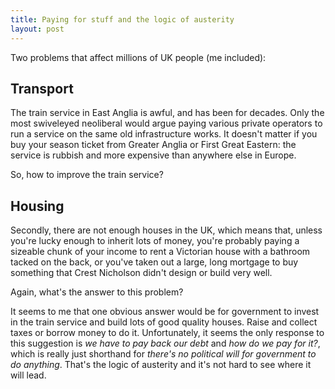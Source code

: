 ```yaml
---
title: Paying for stuff and the logic of austerity
layout: post
---
```


Two problems that affect millions of UK people (me included):

## Transport

The train service in East Anglia is awful, and has been for decades. Only the most swiveleyed neoliberal would argue paying various private operators to run a service on the same old infrastructure works. It doesn't matter if you buy your season ticket from Greater Anglia or First Great Eastern: the service is rubbish and more expensive than anywhere else in Europe.

So, how to improve the train service?

## Housing

Secondly, there are not enough houses in the UK, which means that, unless you're lucky enough to inherit lots of money, you're probably paying a sizeable chunk of your income to rent a Victorian house with a bathroom tacked on the back, or you've taken out a large, long mortgage to buy something that Crest Nicholson didn't design or build very well.

Again, what's the answer to this problem?

It seems to me that one obvious answer would be for government to invest in the train service and build lots of good quality houses. Raise and collect taxes or borrow money to do it. Unfortunately, it seems the only response to this suggestion is _we have to pay back our debt_ and _how do we pay for it?_, which is really just shorthand for _there's no political will for government to do anything_. That's the logic of austerity and it's not hard to see where it will lead.